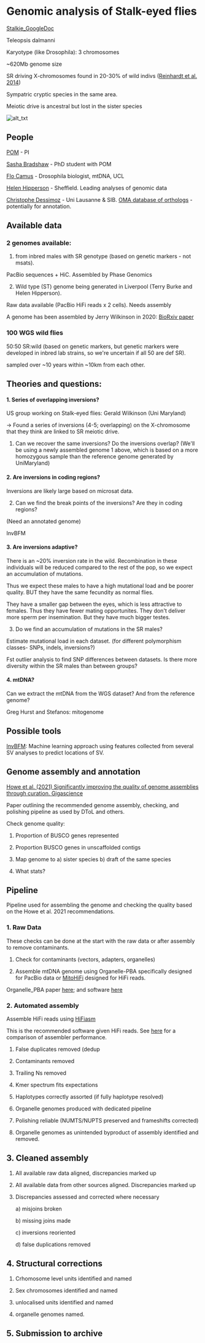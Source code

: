 # Genomic analysis of Stalk-eyed flies 

[Stalkie_GoogleDoc](https://docs.google.com/document/d/1TT5HuJuPho5OCNKg7C28hcHOtwxHuN2BFG5LlgKJFnE/edit)

Teleopsis dalmanni

Karyotype (like Drosophila): 3 chromosomes

~620Mb genome size

SR driving X-chromosomes found in 20-30% of wild indivs ([Reinhardt et al. 2014](https://journals.plos.org/plosgenetics/article?id=10.1371/journal.pgen.1004362))

Sympatric cryptic species in the same area. 


Meiotic drive is ancestral but lost in the sister species

![alt_txt][Fig1]

[Fig1]:https://user-images.githubusercontent.com/12142475/136238893-1272665f-85ba-4eab-82ef-0924ef1b529b.png


## People 

[POM](https://www.ucl.ac.uk/biosciences/people/andrew-pomiankowski) - PI

[Sasha Bradshaw](https://london-nerc-dtp.org/profile/bradshaws/) - PhD student with POM

[Flo Camus](http://www.homepages.ucl.ac.uk/~ucbtmre/Labsite/Flo.html) - Drosophila biologist, mtDNA, UCL

[Helen Hipperson](https://www.sheffield.ac.uk/biosciences/people/academic-staff/helen-hipperson) - Sheffield. Leading analyses of genomic data

[Christophe Dessimoz](https://lab.dessimoz.org/people/christophe-dessimoz) - Uni Lausanne & SIB. [OMA database of orthologs](https://omabrowser.org/oma/about/) - potentially for annotation. 


## Available data

### 2 genomes available: 

1) from inbred males with SR genotype (based on genetic markers - not msats). 

PacBio sequences + HiC. Assembled by Phase Genomics

2) Wild type (ST) genome being generated in Liverpool (Terry Burke and Helen Hipperson). 

Raw data available (PacBio HiFi reads x 2 cells). Needs assembly


A genome has been assembled by Jerry Wilkinson in 2020: [BioRxiv paper](https://www.biorxiv.org/content/10.1101/2020.09.23.310227v1.full)


### 100 WGS wild flies

50:50 SR:wild (based on genetic markers, but genetic markers were developed in inbred lab strains, so we're uncertain if all 50 are def SR). 

sampled over ~10 years within ~10km from each other. 


## Theories and questions: 

#### 1. Series of overlapping inversions?

US group working on Stalk-eyed flies: Gerald Wilkinson (Uni Maryland) 

-> Found a series of inversions (4-5; overlapping) on the X-chromosome that they think are linked to SR meiotic drive. 

1) Can we recover the same inversions? Do the inversions overlap?  (We'll be using a newly assembled genome 1 above, which is based on a more homozygous sample than the reference genome generated by UniMaryland)


#### 2. Are inversions in coding regions?

Inversions are likely large based on microsat data. 

2) Can we find the break points of the inversions? Are they in coding regions? 

(Need an annotated genome)

InvBFM


#### 3. Are inversions adaptive? 

There is an ~20% inversion rate in the wild. Recombination in these individuals will be reduced compared to the rest of the pop, so we expect an accumulation of mutations. 

Thus we expect these males to have a high mutational load and be poorer quality. BUT they have the same fecundity as normal flies. 

They have a smaller gap between the eyes, which is less attractive to females. Thus they have fewer mating opportunites. They don't deliver more sperm per insemination. But they have much bigger testes. 


3) Do we find an accumulation of mutations in the SR males? 

Estimate mutational load in each dataset. (for different polymorphism classes- SNPs, indels, inversions?)

Fst outlier analysis to find SNP differences between datasets. Is there more diversity within the SR males than between groups? 



#### 4. mtDNA?

Can we extract the mtDNA from the WGS dataset? And from the reference genome? 

Greg Hurst and Stefanos: mitogenome



## Possible tools

[InvBFM](https://bmcgenomics.biomedcentral.com/articles/10.1186/s12864-020-6585-1): Machine learning approach using features collected from several SV analyses to predict locations of SV. 


## Genome assembly and annotation

[Howe et al. (2021) Significantly improving the quality of genome assemblies through curation. Gigascience](https://academic.oup.com/gigascience/article/10/1/giaa153/6072294?login=true)

Paper outlining the recommended genome assembly, checking, and polishing pipeline as used by DToL and others. 


Check genome quality: 

1) Proportion of BUSCO genes represented

2) Proportion BUSCO genes in unscaffolded contigs

3) Map genome to a) sister species b) draft of the same species

4) What stats? 



## Pipeline

Pipeline used for assembling the genome and checking the quality based on the Howe et al. 2021 recommendations. 

### 1. Raw Data 

These checks can be done at the start with the raw data or after assembly to remove contaminants.

1. Check for contaminants (vectors, adapters, organelles)

2. Assemble mtDNA genome using Organelle-PBA specifically designed for PacBio data or [MitoHiFi](https://github.com/marcelauliano/MitoHiFi) designed for HiFi reads. 

Organelle_PBA paper [here](https://www.ncbi.nlm.nih.gov/pmc/articles/PMC5219736/); and software [here](https://github.com/aubombarely/Organelle_PBA) 

### 2. Automated assembly

Assemble HiFi reads using [HiFiasm](https://github.com/chhylp123/hifiasm#limit)

This is the recommended software given HiFi reads. See [here]() for a comparison of assembler performance. 

1. False duplicates removed (dedup

2. Contaminants removed

3. Trailing Ns removed

4. Kmer spectrum fits expectations

5. Haplotypes correctly assorted (if fully haplotype resolved)

6. Organelle genomes produced with dedicated pipeline

7. Polishing reliable (NUMTS/NUPTS preserved and frameshifts corrected)

8. Organelle genomes as unintended byproduct of assembly identified and removed. 

## 3. Cleaned assembly

1. All available raw data aligned, discrepancies marked up

2. All available data from other sources aligned. Discrepancies marked up

3. Discrepancies assessed and corrected where necessary

    a) misjoins broken
    
    b) missing joins made
    
    c) inversions reoriented
    
    d) false duplications removed
    
    
## 4. Structural corrections

1. Crhomosome level units identified and named

2. Sex chromosomes identified and named

3. unlocalised units identified and named

4. organelle genomes named. 

## 5. Submission to archive
